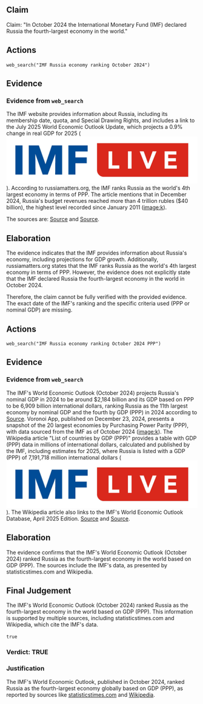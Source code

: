 ## Claim
Claim: "In October 2024 the International Monetary Fund (IMF) declared Russia the fourth-largest economy in the world."

## Actions
```
web_search("IMF Russia economy ranking October 2024")
```

## Evidence
### Evidence from `web_search`
The IMF website provides information about Russia, including its membership date, quota, and Special Drawing Rights, and includes a link to the July 2025 World Economic Outlook Update, which projects a 0.9% change in real GDP for 2025 (![image 2695](media/2025-08-07_21-00-1754600446-931830.jpg)). According to russiamatters.org, the IMF ranks Russia as the world's 4th largest economy in terms of PPP. The article mentions that in December 2024, Russia's budget revenues reached more than 4 trillion rubles ($40 billion), the highest level recorded since January 2011 (<image:k>).

The sources are: [Source](https://www.imf.org/en/Countries/RUS) and [Source](https://www.russiamatters.org/blog/russias-economy-collapsing).


## Elaboration
The evidence indicates that the IMF provides information about Russia's economy, including projections for GDP growth. Additionally, russiamatters.org states that the IMF ranks Russia as the world's 4th largest economy in terms of PPP. However, the evidence does not explicitly state that the IMF declared Russia the fourth-largest economy in the world in October 2024.

Therefore, the claim cannot be fully verified with the provided evidence. The exact date of the IMF's ranking and the specific criteria used (PPP or nominal GDP) are missing.


## Actions
```
web_search("IMF Russia economy ranking October 2024 PPP")
```

## Evidence
### Evidence from `web_search`
The IMF's World Economic Outlook (October 2024) projects Russia's nominal GDP in 2024 to be around $2,184 billion and its GDP based on PPP to be 6,909 billion international dollars, ranking Russia as the 11th largest economy by nominal GDP and the fourth by GDP (PPP) in 2024 according to [Source](https://statisticstimes.com/economy/country/russia-gdp.php). Voronoi App, published on December 23, 2024, presents a snapshot of the 20 largest economies by Purchasing Power Parity (PPP), with data sourced from the IMF as of October 2024 (<image:k>). The Wikipedia article "List of countries by GDP (PPP)" provides a table with GDP (PPP) data in millions of international dollars, calculated and published by the IMF, including estimates for 2025, where Russia is listed with a GDP (PPP) of 7,191,718 million international dollars (![image 2695](media/2025-08-07_21-00-1754600446-931830.jpg)). The Wikipedia article also links to the IMF's World Economic Outlook Database, April 2025 Edition. [Source](https://www.voronoiapp.com/economy/-Snapshot-of-the-20-Largest-Economies-by-Purchasing-Power-Parity-3308) and [Source](https://en.wikipedia.org/wiki/List_of_countries_by_GDP_(PPP)).


## Elaboration
The evidence confirms that the IMF's World Economic Outlook (October 2024) ranked Russia as the fourth-largest economy in the world based on GDP (PPP). The sources include the IMF's data, as presented by statisticstimes.com and Wikipedia.


## Final Judgement
The IMF's World Economic Outlook (October 2024) ranked Russia as the fourth-largest economy in the world based on GDP (PPP). This information is supported by multiple sources, including statisticstimes.com and Wikipedia, which cite the IMF's data.

`true`


### Verdict: TRUE

### Justification
The IMF's World Economic Outlook, published in October 2024, ranked Russia as the fourth-largest economy globally based on GDP (PPP), as reported by sources like [statisticstimes.com](https://statisticstimes.com/economy/country/russia-gdp.php) and [Wikipedia](https://en.wikipedia.org/wiki/List_of_countries_by_GDP_(PPP)).
